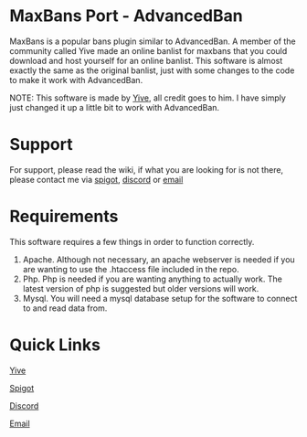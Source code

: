 # MaxBans Port - AdvancedBan

MaxBans is a popular bans plugin similar to AdvancedBan. A member of the community called Yive made an online banlist for maxbans that you could download and host yourself for an online banlist. This software is almost exactly the same as the original banlist, just with some changes to the code to make it work with AdvancedBan. 

NOTE: This software is made by [Yive](http://yive.me), all credit goes to him. I have simply just changed it up a little bit to work with AdvancedBan.

# Support
 
For support, please read the wiki, if what you are looking for is not there, please contact me via [spigot](https://www.spigotmc.org/members/piggypiglet.266605/), [discord](https://www.piggypiglet.me/discord) or [email](mailto:enquiries@piggypiglet.me)

# Requirements
This software requires a few things in order to function correctly.
1. Apache. Although not necessary, an apache webserver is needed if you are wanting to use the .htaccess file included in the repo.
2. Php. Php is needed if you are wanting anything to actually work. The latest version of php is suggested but older versions will work.
3. Mysql. You will need a mysql database setup for the software to connect to and read data from.

# Quick Links
[Yive](http://yive.me)

[Spigot](https://www.spigotmc.org/members/piggypiglet.266605/)

[Discord](https://www.piggypiglet.me/discord)

[Email](mailto:enquiries@piggypiglet.me)